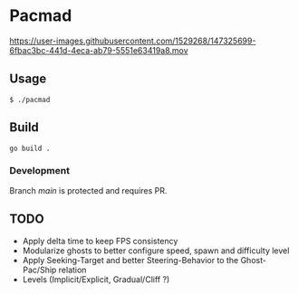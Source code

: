 # Pacmad

https://user-images.githubusercontent.com/1529268/147325699-6fbac3bc-441d-4eca-ab79-5551e63419a8.mov


## Usage
```
$ ./pacmad
```
## Build
```
go build .
```

### Development
Branch *main* is protected and requires PR.


## TODO
- Apply delta time to keep FPS consistency
- Modularize ghosts to better configure speed, spawn and difficulty level
- Apply Seeking-Target and better Steering-Behavior to the Ghost-Pac/Ship relation
- Levels (Implicit/Explicit, Gradual/Cliff ?)